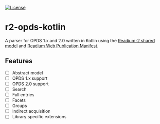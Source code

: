 [![License](https://img.shields.io/badge/License-BSD%203--Clause-blue.svg)](/LICENSE)
# r2-opds-kotlin

A parser for OPDS 1.x and 2.0 written in Kotlin using the [Readium-2 shared model](https://github.com/readium/r2-shared-kotlin) 
and [Readium Web Publication Manifest](https://github.com/readium/webpub-manifest).

## Features

- [ ] Abstract model
- [ ] OPDS 1.x support
- [ ] OPDS 2.0 support
- [ ] Search
- [ ] Full entries
- [ ] Facets
- [ ] Groups
- [ ] Indirect acquisition
- [ ] Library specific extensions
